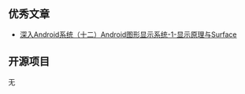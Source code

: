 <!-- ---
seo_title: Android Week Blog 2021.0329-0402
title: Android Week Blog 2021.0329-0402
date: 2021-04-02 20:00:00
tags: 
- 周报
categories: 
- Android
--- -->

## 优秀文章

- [深入Android系统（十二）Android图形显示系统-1-显示原理与Surface](https://juejin.cn/post/6944960866404007944)


## 开源项目

无
